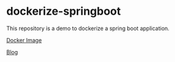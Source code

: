 # dockerize-springboot
This repository is a demo to dockerize a spring boot application.

[Docker Image](https://hub.docker.com/r/krithick10/student)

[Blog](https://medium.com/javarevisited/dockerize-a-springboot-application-fe4a2d76850a)
